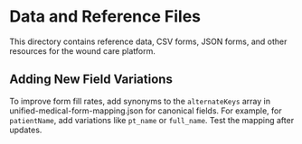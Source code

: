 # Data and Reference Files

This directory contains reference data, CSV forms, JSON forms, and other resources for the wound care platform.

## Adding New Field Variations
To improve form fill rates, add synonyms to the `alternateKeys` array in unified-medical-form-mapping.json for canonical fields. For example, for `patientName`, add variations like `pt_name` or `full_name`. Test the mapping after updates. 